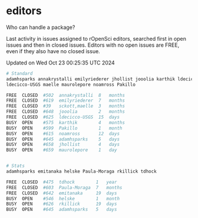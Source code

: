# editors

Who can handle a package?

Last activity in issues assigned to rOpenSci editors, searched first in open
issues and then in closed issues. Editors with no open issues are FREE, even if
they also have no closed issue.


Updated on Wed Oct 23 00:25:35 UTC 2024

```bash
# Standard
adamhsparks annakrystalli emilyriederer jhollist jooolia karthik ldecicco
ldecicco-USGS maelle maurolepore noamross Pakillo

FREE  CLOSED  #502  annakrystalli  8   months
FREE  CLOSED  #619  emilyriederer  7   months
FREE  CLOSED  #39   sckott,maelle  3   months
FREE  CLOSED  #648  jooolia        2   months
FREE  CLOSED  #625  ldecicco-USGS  15  days
BUSY  OPEN    #575  karthik        4   months
BUSY  OPEN    #599  Pakillo        1   month
BUSY  OPEN    #615  noamross       12  days
BUSY  OPEN    #645  adamhsparks    5   days
BUSY  OPEN    #658  jhollist       4   days
BUSY  OPEN    #659  maurolepore    1   day


# Stats
adamhsparks emitanaka helske Paula-Moraga rkillick tdhock

FREE  CLOSED  #475  tdhock        1   year
FREE  CLOSED  #603  Paula-Moraga  7   months
FREE  CLOSED  #642  emitanaka     19  days
BUSY  OPEN    #546  helske        1   month
BUSY  OPEN    #626  rkillick      19  days
BUSY  OPEN    #645  adamhsparks   5   days
```
